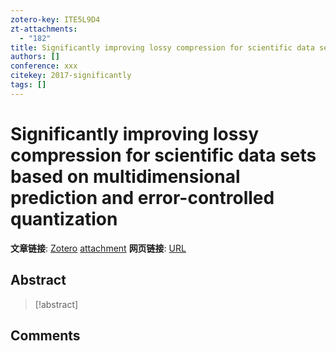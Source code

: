 ```yaml
---
zotero-key: ITE5L9D4
zt-attachments:
  - "182"
title: Significantly improving lossy compression for scientific data sets based on multidimensional prediction and error-controlled quantization
authors: []
conference: xxx
citekey: 2017-significantly
tags: []
---
```

# Significantly improving lossy compression for scientific data sets based on multidimensional prediction and error-controlled quantization

**文章链接**: [Zotero](zotero://select/library/items/ITE5L9D4) [attachment](<file:///home/ilot/Zotero/storage/86ZI4D8E/Tao%20%E7%AD%89%20-%202017%20-%20Significantly%20improving%20lossy%20compression%20for%20scie.pdf>)
**网页链接**: [URL](https://ieeexplore.ieee.org/abstract/document/7967203/)
## Abstract

>[!abstract]
>

## Comments

